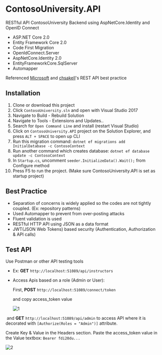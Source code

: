 # ContosoUniversity.API

RESTful API ContosoUniversity Backend using AspNetCore.Identity and OpenID Connect

- ASP.NET Core 2.0 
- Entity Framework Core 2.0
- Code First Migration
- OpenIdConnect.Server
- AspNetCore.Identity 2.0
- EntityFrameworkCore.SqlServer
- Automapper

Referenced [Microsoft](https://docs.microsoft.com/en-us/aspnet/core/data/ef-mvc/intro) and [chsakell](https://chsakell.com/2016/06/23/rest-apis-using-asp-net-core-and-entity-framework-core/)'s REST API best practice

## Installation

1. Clone or download this project
2. Click `ContosoUniversity.sln` and open with Visual Studio 2017
3. Navigate to Build - Rebuild Solution
4. Navigate to Tools - Extensions and Updates..
5. Search for `Open Command Line` and install (restart Visual Studio)
6. Click on `ContosoUniversity.API` project on the Solution Explorer, and press `ALT + SPACE` to open up CLI
7. Run this migration command: `dotnet ef migrations add InitialDatabase -c ContosoContext`
8. Run another command which creates database: `dotnet ef database update -c ContosoContext` 
9. In `Startup.cs`, uncomment `seeder.InitializeData().Wait();` from Configure method 
10. Press F5 to run the project. (Make sure ContosoUniversity.API is set as startup project)

## Best Practice

- Separation of concerns is widely applied so the codes are not tightly coupled. (Ex: repository patterns)
- Used Automapper to prevent from over-posting attacks
- Fluent validation is used
- RESTful HTTP API using JSON as a data format
- JWT(JSON Web Tokens) based security (Authentication, Authorization & API calls)

## Test API

Use Postman or other API testing tools

- Ex: **GET** `http://localhost:51089/api/instructors`
- Access Apis based on a role (Admin or User):
  
  First, **POST** `http://localhost:51089/connect/token` 
  
  and copy access_token value
  
  ![1](https://user-images.githubusercontent.com/7738916/34234683-6f08fb94-e5a1-11e7-8438-a39736fb1bc6.png)
  
  and **GET** `http://localhost:51089/api/admin` to access API where it is decorated with `[Authorize(Roles = "Admin")]` attribute.
  
  Create Key & Value in the Headers section. Paste the access_token value in the Value textbox: `Bearer fdi20du...`  
  
  ![2](https://user-images.githubusercontent.com/7738916/34234702-83d01242-e5a1-11e7-8d28-736d5d8bda95.png)


  
  
  
    
